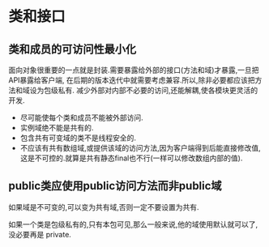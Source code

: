 类和接口
====

## 类和成员的可访问性最小化
面向对象很重要的一点就是封装.需要暴露给外部的接口(方法和域)才暴露,一旦把API暴露给客户端,
在后期的版本迭代中就需要考虑兼容.所以,除非必要都应该把方法和域设为包级私有.
减少外部对内部不必要的访问,还能解耦,使各模块更灵活的开发.

- 尽可能使每个类和成员不能被外部访问.
- 实例域绝不能是共有的.
- 包含共有可变域的类不是线程安全的.
- 不应该有共有数组域,或提供该域的访问方法,因为客户端得到后能直接修改值,这是不可控的.就算是共有静态final也不行(一样可以修改数组内部的值).

## public类应使用public访问方法而非public域
如果域是不可变的,可以变为共有域,否则一定不要设置为共有.

如果一个类是包级私有的,只有本包可见,那么一般来说,他的域使用默认就可以了,没必要再是 private.    